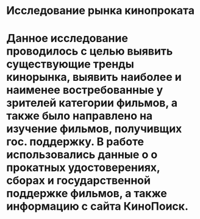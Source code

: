 # Исследование рынка кинопроката
 
# Данное исследование проводилось с целью выявить существующие тренды кинорынка, выявить наиболее и наименее востребованные у зрителей категории фильмов, а также было направлено на изучение фильмов, получивщих гос. поддержку. В работе использовались данные о о прокатных удостоверениях, сборах и государственной поддержке фильмов, а также информацию с сайта КиноПоиск.



